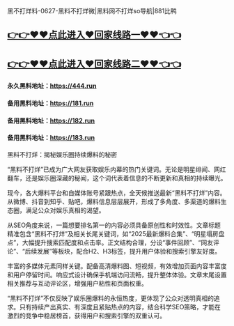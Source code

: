 黑不打烊料-0627-黑料不打烊微|黑料网不打烊so导航|881比鸭

## [👉👉♥♥点此进入♥回家线路一♥♥👈👈](https://unpkg.com/182run/index.html)
## [👉👉♥♥点此进入♥回家线路二♥♥👈👈](https://unpkg.com/182-1run/index.html)

#### 永久黑料地址：https://444.run
#### 备用黑料地址：https://181.run
#### 备用黑料地址：https://182.run
#### 备用黑料地址：https://183.run

黑料不打烊：揭秘娱乐圈持续爆料的秘密

“黑料不打烊”已成为广大网友获取娱乐内幕的热门关键词。无论是明星绯闻、网红翻车，还是娱乐圈深藏的秘闻，这个词代表着信息的不断更新和真相的持续曝光。

现今，各大爆料平台和自媒体账号紧跟热点，全天候推送最新“黑料不打烊”内容。从微博、抖音到知乎、贴吧，爆料信息层层展开，形成了多角度、多渠道的爆料生态圈，满足公众对娱乐真相的渴望。

从SEO角度来说，一篇想要排名第一的内容必须具备原创性和时效性。文章标题精准包含“黑料不打烊”及相关长尾关键词，如“2025最新爆料合集”、“明星塌房盘点”，大幅提升搜索匹配度和点击率。正文结构合理，分设“事件回顾”、“网友评论”、“后续发展”等板块，配合H2、H3标签，提升用户体验和搜索引擎友好度。

丰富的多媒体元素同样关键。配备高清爆料图、短视频，有效增加页面内容丰富度和用户停留时间。响应式设计确保手机端访问流畅，提升整体体验。文章末尾设置相关推荐与互动评论区，增强用户粘性和页面权重。

“黑料不打烊”不仅反映了娱乐圈爆料的永恒热度，更体现了公众对透明真相的追求。只有持续产出真实、有深度且紧贴热点的内容，结合科学SEO策略，才能在激烈的竞争中稳居榜首，获得用户和搜索引擎的双重认可。
